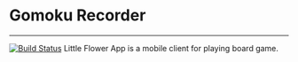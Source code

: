 # Gomoku Recorder
---
[![Build Status](https://travis-ci.com/github/easylive1989/LittleFlowerApp.svg?branch=master)](https://travis-ci.com/github/easylive1989/LittleFlowerApp)
Little Flower App is a mobile client for playing board game.

